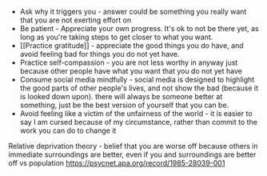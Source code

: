 * Ask why it triggers you - answer could be something you really want that you are not exerting effort on
* Be patient - Appreciate your own progress. It's ok to not be there yet, as long as you're taking steps to get closer to what you want.
* [[Practice gratitude]] - appreciate the good things you do have, and avoid feeling bad for things you do not yet have.
* Practice self-compassion - you are not less worthy in anyway just because other people have what you want that you do not yet have
* Consume social media mindfully - social media is designed to highlight the good parts of other people's lives, and not show the bad (because it is looked down upon). there will always be someone better at something, just be the best version of yourself that you can be.
* Avoid feeling like a victim of the unfairness of the world - it is easier to say I am cursed because of my circumstance, rather than commit to the work you can do to change it

Relative deprivation theory - belief that you are worse off because others in immediate surroundings are better, even if you and surroundings are better off vs population
https://psycnet.apa.org/record/1985-28039-001